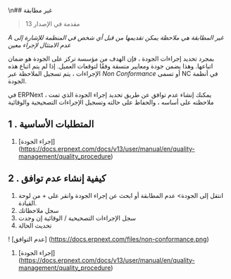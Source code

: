 \n## غير مطابقة

> مقدمة في الإصدار 13

_A غير المطابقة هي ملاحظة يمكن تقديمها من قبل أي شخص في المنظمة للإشارة إلى عدم الامتثال لإجراء معين_

بمجرد تحديد إجراءات الجودة ، فإن الهدف من مؤسسة تركز على الجودة هو ضمان اتباعها. وهذا يضمن جودة ومعايير متسقة وفقًا لتوقعات العميل. إذا لم يتم اتباع هذه الإجراءات ، يتم تسجيل الملاحظة عبر _Non Conformance_ أو تسمى NC في أنظمة الجودة.

في ERPNext ، يمكنك إنشاء عدم توافق عن طريق تحديد إجراء الجودة الذي تمت ملاحظته على أساسه ، والحفاظ على حالته وتسجيل الإجراءات التصحيحية والوقائية

## 1 \. المتطلبات الأساسية

1. [إجراء الجودة] (https://docs.erpnext.com/docs/v13/user/manual/en/quality-management/quality_procedure)

## 2 \. كيفية إنشاء عدم توافق

1. انتقل إلى الجودة> عدم المطابقة أو ابحث عن إجراء الجودة وانقر على + من لوحة القيادة.
2. سجل ملاحظاتك
3. سجل الإجراءات التصحيحية / الوقائية إن وجدت
4. تحديث الحالة

! [عدم التوافق] (https://docs.erpnext.com/files/non-conformance.png)

1. [إجراء الجودة] (https://docs.erpnext.com/docs/v13/user/manual/en/quality-management/quality_procedure)
